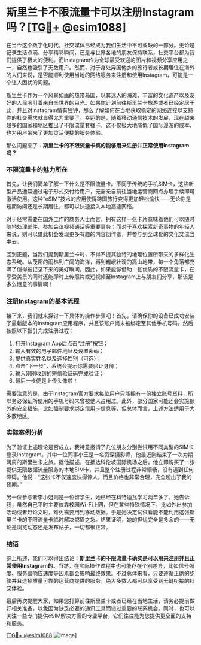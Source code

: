 # 斯里兰卡不限流量卡可以注册Instagram吗？[[TG💪+ @esim1088](https://t.me/s/esim1088)]

在当今这个数字化时代，社交媒体已经成为我们生活中不可或缺的一部分。无论是记录生活点滴、分享精彩瞬间，还是与世界各地的朋友保持联系，社交平台都为我们提供了极大的便利。而Instagram作为全球最受欢迎的图片和视频分享应用之一，自然也吸引了无数用户。然而，对于身处异国他乡的旅行者或长期居住在海外的人们来说，是否能顺利使用当地的网络服务来注册和使用Instagram，可能是一个让人困扰的问题。

斯里兰卡作为一个风景如画的热带岛国，以其迷人的海滩、丰富的文化遗产以及友好的人民吸引着来自全世界的目光。如果你计划前往斯里兰卡旅游或者已经定居于此，并且对Instagram情有独钟，那么了解如何在当地获取稳定的网络连接以支持你的社交需求就显得尤为重要了。幸运的是，随着移动通信技术的发展，现在越来越多的国家和地区推出了不限流量套餐卡，这不仅极大地降低了国际漫游的成本，也为用户带来了更加灵活便捷的服务体验。

那么问题来了：**斯里兰卡的不限流量卡真的能够用来注册并正常使用Instagram吗？**

### 不限流量卡的魅力所在

首先，让我们简单了解一下什么是不限流量卡。不同于传统的手机SIM卡，这些新型产品通常通过电子形式交付给用户，无需亲自前往当地运营商网点办理手续即可激活使用。这种“eSIM”技术的应用使得跨国旅行变得更加轻松愉快——无论你是短期访问还是长期居住，都可以快速接入本地高速网络。

对于经常需要在国外工作的商务人士而言，拥有这样一张卡片意味着他们可以随时随地处理邮件、参加会议视频通话等重要事务；而对于喜欢探索新奇事物的年轻人来说，则可以借此机会发现更多有趣的内容创作者，并参与到全球化的文化交流当中去。

回到正题，当我们提到斯里兰卡时，不得不提其独特的地理位置所带来的多样化生态系统。从茂密的雨林到广阔的海洋，再到巍峨壮观的高山地带，每一个角落都充满了值得被记录下来的美好瞬间。因此，如果能够借助一张优质的不限流量卡，在享受美景的同时还能即时上传照片或短视频至Instagram上与朋友们分享，那该是多么惬意的事情啊！

### 注册Instagram的基本流程

接下来，我们就来探讨一下具体的操作步骤吧！首先，请确保你的设备已成功安装了最新版本的Instagram应用程序，并且该账户尚未被绑定至其他手机号码。然后按照以下指引完成注册过程：

1. 打开Instagram App后点击“注册”按钮；
2. 输入有效的电子邮件地址及设置密码；
3. 提供真实姓名以及选择性别（可选）；
4. 点击“下一步”，系统会提示你需要验证身份；
5. 输入刚刚收到的短信验证码完成验证；
6. 最后一步便是上传头像啦！

需要注意的是，由于Instagram官方要求每位用户只能拥有一份独立账号资料，所以务必保证所使用的手机号码未曾被他人占用过。此外，部分国家可能还会实施额外的安全措施，比如强制要求绑定信用卡信息等，但总体而言，上述方法适用于大多数地区。

### 实际案例分析

为了验证上述理论是否成立，我特意邀请了几位朋友分别尝试用不同类型的SIM卡登录Instagram。其中一位同事小王是一名资深摄影师，他最近刚结束了一次为期两周的斯里兰卡之旅。据他描述，在抵达科伦坡国际机场之后，他立即购买了一张提供无限数据流量服务的本地SIM卡，并且整个注册过程非常顺畅，没有遇到任何障碍。他说：“这张卡不仅速度快得惊人，而且价格也非常合理，完全超出了我的预期。”

另一位参与者李小姐则是一位留学生，她已经在科特迪瓦学习两年多了。她告诉我，虽然自己平时主要依靠校园Wi-Fi上网，但在某些特殊情况下，比如外出参加活动或者赶论文时，难免需要用到移动数据。于是她决定试试看能不能利用这张斯里兰卡的不限流量卡临时解决燃眉之急。结果证明，她的担忧完全是多余的——无论是浏览动态还是发布帖子，一切都很正常。

### 结语

综上所述，我们可以得出结论：**斯里兰卡的不限流量卡确实是可以用来注册并且正常使用Instagram的**。当然，在实际操作过程中也可能存在个别差异，比如信号强度、服务器响应速度等因素都会影响最终效果。不过总体来看，只要遵循正确的步骤并且选择质量可靠的运营商提供的服务，绝大多数人都可以享受到无缝衔接的社交体验。

最后再次提醒大家，如果您打算前往斯里兰卡或者已经在当地生活，请务必提前做好相关准备，以免因为缺乏必要的通讯工具而错过重要的联系机会。同时，也可以关注一些专门提供eSIM解决方案的专业平台，它们往往能为您提供更全面的支持和服务。

[[TG💪+ @esim1088](https://t.me/s/esim1088) ![Image](https://i.postimg.cc/4NQfJmqS/Snipaste-2025-05-13-00-14-12.png)]